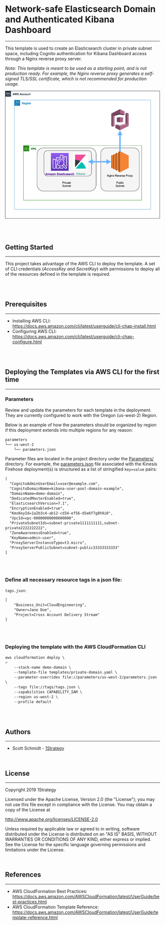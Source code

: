 # Network-safe Elasticsearch Domain and Authenticated Kibana Dashboard
---
This template is used to create an Elasticsearch cluster in private subnet space, including Cognito authentication for Kibana Dashboard access through a Nginx reverse proxy server.

_Note: This template is meant to be used as a starting point, and is not production ready. For example, the Nginx reverse proxy generates a self-signed TLS/SSL certificate, which is not recommended for production usage._

![](./images/private_authenticated_es.png)

<br /><br />

## Getting Started
---
This project takes advantage of the AWS CLI to deploy the template. A set of CLI credentials (*AccessKey and SecretKey*) with permissions to deploy all of the resources defined in the template is required.

<br /><br />

## Prerequisites
---

* Installing AWS CLI:  https://docs.aws.amazon.com/cli/latest/userguide/cli-chap-install.html
* Configuring AWS CLI: https://docs.aws.amazon.com/cli/latest/userguide/cli-chap-configure.html

<br /><br />

## Deploying the Templates via AWS CLI for the first time
---

### Parameters
Review and update the parameters for each template in the deployment. They are currently configured to work with the Oregon (us-west-2) Region.

Below is an example of how the parameters should be organized by region if this deployment extends into multiple regions for any reason:

```
parameters
└── us-west-2
    └── parameters.json
```

Parameter files are located in the project directory under the [Parameters/](./parameters) directory. For example, the [parameters.json](./parameters/us-west-2/firehose/parameters.json) file associated with the Kinesis Firehose deployment(s) is structured as a list of stringified `key=value` pairs:

```
[
  "CognitoAdminUserEmail=user@example.com",
  "CognitoDomainName=kibana-user-pool-domain-example",
  "DomainName=demo-domain",
  "DedicatedMasterEnabled=true",
  "ElasticsearchVersion=7.1",
  "EncryptionEnabled=true",
  "KmsKeyId=1a2b3c4-ab12-cd34-ef56-d5e6f7g8h9i0",
  "VpcId=vpc-00000000000000000",
  "PrivateSubnetIds=subnet-private1111111111,subnet-private2222222222",
  "ZoneAwarenessEnabled=true",
  "KeyName=admin-user",
  "ProxyServerInstanceType=t3.micro",
  "ProxyServerPublicSubnet=subnet-public33333333333"
]
```

<br /><br />

### Define all necessary resource tags in a json file:

*`tags.json`*:
```
[
    "Business_Unit=CloudEngineering",
    "Owner=Jane Doe",
    "Project=Cross Account Delivery Stream"
]
```

<br /><br />

### Deploying the template with the AWS CloudFormation CLI

```
aws cloudformation deploy \                                                                                                                ⏎
    --stack-name demo-domain \
    --template-file templates/private-domain.yaml \
    --parameter-overrides file://parameters/us-west-2/parameters.json \
    --tags file://tags/tags.json \
    --capabilities CAPABILITY_IAM \
    --region us-west-2 \
    --profile default
```

<br /><br />

 ## Authors
 ---

* Scott Schmidt - [1Strategy](https://www.1strategy.com)

<br />

## License
---
Copyright 2019 1Strategy

Licensed under the Apache License, Version 2.0 (the "License"); you may not use this file except in compliance with the License. You may obtain a copy of the License at

http://www.apache.org/licenses/LICENSE-2.0

Unless required by applicable law or agreed to in writing, software distributed under the License is distributed on an "AS IS" BASIS, WITHOUT WARRANTIES OR CONDITIONS OF ANY KIND, either express or implied. See the License for the specific language governing permissions and limitations under the License.

<br />

## References
---
* AWS CloudFormation Best Practices: https://docs.aws.amazon.com/AWSCloudFormation/latest/UserGuide/best-practices.html
* AWS CloudFormation Template Reference: https://docs.aws.amazon.com/AWSCloudFormation/latest/UserGuide/template-reference.html







